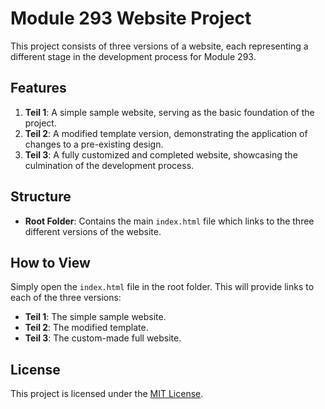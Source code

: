 # Module 293 Website Project

This project consists of three versions of a website, each representing a different stage in the development process for Module 293.

## Features

1. **Teil 1**: A simple sample website, serving as the basic foundation of the project.
2. **Teil 2**: A modified template version, demonstrating the application of changes to a pre-existing design.
3. **Teil 3**: A fully customized and completed website, showcasing the culmination of the development process.

## Structure

-   **Root Folder**: Contains the main `index.html` file which links to the three different versions of the website.

## How to View

Simply open the `index.html` file in the root folder. This will provide links to each of the three versions:

-   **Teil 1**: The simple sample website.
-   **Teil 2**: The modified template.
-   **Teil 3**: The custom-made full website.

## License

This project is licensed under the [MIT License](./LICENSE).

